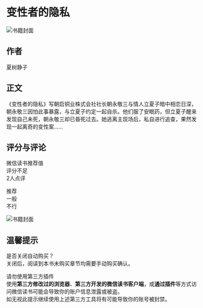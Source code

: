 # 变性者的隐私

![书籍封面](https://cdn.weread.qq.com/outpic/906/3000135906.jpg)

## 作者
夏树静子

## 正文
《变性者的隐私》写朝启铜业株式会社社长朝永敬三与情人立夏子暗中相恋日深，朝永敬三因怕此事暴露，与立夏子约定一起自杀。他们服了安眠药，但立夏子醒来发现自己未死，朝永敬三却已昏死过去。她逃离主现场后，私自进行追查，果然发现一起离奇的变性案……

## 评分与评论
微信读书推荐值  
评分不足  
2人点评  

推荐  
一般  
不行  

![书籍封面](https://cdn.weread.qq.com/outpic/906/3000135906.jpg)

## 温馨提示
是否关闭自动购买？  
关闭后，阅读到本书未购买章节均需要手动购买确认。

请勿使用第三方插件  
使用**第三方修改过的浏览器**、**第三方开发的微信读书客户端**，或**通过插件**等方式访问微信读书可能会导致你的账户信息泄露或被盗。  
如无视此提示继续使用上述第三方工具将有可能导致你的账号被封禁。